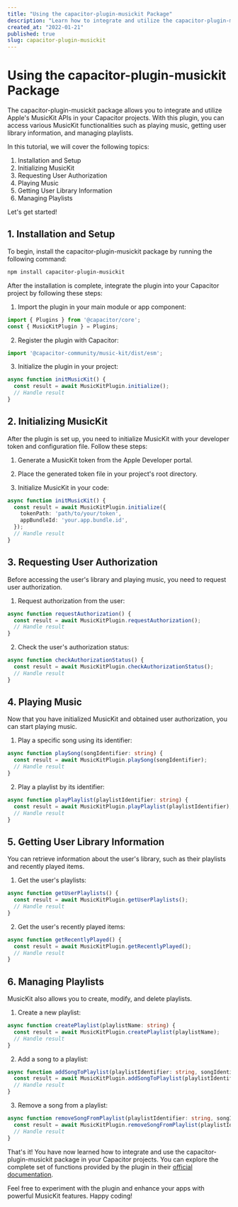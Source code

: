```yaml
---
title: "Using the capacitor-plugin-musickit Package"
description: "Learn how to integrate and utilize the capacitor-plugin-musickit package in your Capacitor projects."
created_at: "2022-01-21"
published: true
slug: capacitor-plugin-musickit
---
```


# Using the capacitor-plugin-musickit Package

The capacitor-plugin-musickit package allows you to integrate and utilize Apple's MusicKit APIs in your Capacitor projects. With this plugin, you can access various MusicKit functionalities such as playing music, getting user library information, and managing playlists.

In this tutorial, we will cover the following topics:

1. Installation and Setup
2. Initializing MusicKit
3. Requesting User Authorization
4. Playing Music
5. Getting User Library Information
6. Managing Playlists

Let's get started!

## 1. Installation and Setup

To begin, install the capacitor-plugin-musickit package by running the following command:

```bash
npm install capacitor-plugin-musickit
```

After the installation is complete, integrate the plugin into your Capacitor project by following these steps:

1. Import the plugin in your main module or app component:
```typescript
import { Plugins } from '@capacitor/core';
const { MusicKitPlugin } = Plugins;
```

2. Register the plugin with Capacitor:
```typescript
import '@capacitor-community/music-kit/dist/esm';
```

3. Initialize the plugin in your project:
```typescript
async function initMusicKit() {
  const result = await MusicKitPlugin.initialize();
  // Handle result
}
```

## 2. Initializing MusicKit

After the plugin is set up, you need to initialize MusicKit with your developer token and configuration file. Follow these steps:

1. Generate a MusicKit token from the Apple Developer portal.

2. Place the generated token file in your project's root directory.

3. Initialize MusicKit in your code:
```typescript
async function initMusicKit() {
  const result = await MusicKitPlugin.initialize({
    tokenPath: 'path/to/your/token',
    appBundleId: 'your.app.bundle.id',
  });
  // Handle result
}
```

## 3. Requesting User Authorization

Before accessing the user's library and playing music, you need to request user authorization.

1. Request authorization from the user:
```typescript
async function requestAuthorization() {
  const result = await MusicKitPlugin.requestAuthorization();
  // Handle result
}
```

2. Check the user's authorization status:
```typescript
async function checkAuthorizationStatus() {
  const result = await MusicKitPlugin.checkAuthorizationStatus();
  // Handle result
}
```

## 4. Playing Music

Now that you have initialized MusicKit and obtained user authorization, you can start playing music.

1. Play a specific song using its identifier:
```typescript
async function playSong(songIdentifier: string) {
  const result = await MusicKitPlugin.playSong(songIdentifier);
  // Handle result
}
```

2. Play a playlist by its identifier:
```typescript
async function playPlaylist(playlistIdentifier: string) {
  const result = await MusicKitPlugin.playPlaylist(playlistIdentifier);
  // Handle result
}
```

## 5. Getting User Library Information

You can retrieve information about the user's library, such as their playlists and recently played items.

1. Get the user's playlists:
```typescript
async function getUserPlaylists() {
  const result = await MusicKitPlugin.getUserPlaylists();
  // Handle result
}
```

2. Get the user's recently played items:
```typescript
async function getRecentlyPlayed() {
  const result = await MusicKitPlugin.getRecentlyPlayed();
  // Handle result
}
```

## 6. Managing Playlists

MusicKit also allows you to create, modify, and delete playlists.

1. Create a new playlist:
```typescript
async function createPlaylist(playlistName: string) {
  const result = await MusicKitPlugin.createPlaylist(playlistName);
  // Handle result
}
```

2. Add a song to a playlist:
```typescript
async function addSongToPlaylist(playlistIdentifier: string, songIdentifier: string) {
  const result = await MusicKitPlugin.addSongToPlaylist(playlistIdentifier, songIdentifier);
  // Handle result
}
```

3. Remove a song from a playlist:
```typescript
async function removeSongFromPlaylist(playlistIdentifier: string, songIdentifier: string) {
  const result = await MusicKitPlugin.removeSongFromPlaylist(playlistIdentifier, songIdentifier);
  // Handle result
}
```

That's it! You have now learned how to integrate and use the capacitor-plugin-musickit package in your Capacitor projects. You can explore the complete set of functions provided by the plugin in their [official documentation](https://github.com/capacitor-community/music-kit).

Feel free to experiment with the plugin and enhance your apps with powerful MusicKit features. Happy coding!